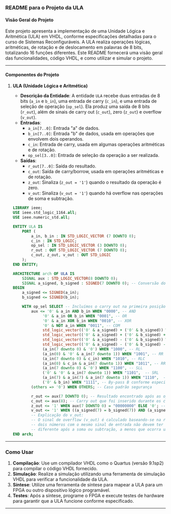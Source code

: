 ### README para o Projeto da ULA

#### Visão Geral do Projeto

Este projeto apresenta a implementação de uma Unidade Lógica e Aritmética (ULA) em VHDL, conforme especificações detalhadas para o curso de Sistemas Reconfiguráveis. A ULA realiza operações lógicas, aritméticas, de rotação e de deslocamento em palavras de 8 bits, totalizando 16 funções diferentes. Este README fornecerá uma visão geral das funcionalidades, código VHDL, e como utilizar e simular o projeto.

---

#### Componentes do Projeto

1. **ULA (Unidade Lógica e Aritmética)**
    - **Descrição da Entidade**: A entidade `ULA` recebe duas entradas de 8 bits (`a_in` e `b_in`), uma entrada de carry (`c_in`), e uma entrada de seleção de operação (`op_sel`). Ela produz uma saída de 8 bits (`r_out`), além de sinais de carry out (`c_out`), zero (`z_out`) e overflow (`v_out`).
    - **Entradas**:
        - `a_in[7..0]`: Entrada "a" de dados.
        - `b_in[7..0]`: Entrada "b" de dados, usada em operações que envolvem dois operandos.
        - `c_in`: Entrada de carry, usada em algumas operações aritméticas e de rotação.
        - `op_sel[3..0]`: Entrada de seleção da operação a ser realizada.
    - **Saídas**:
        - `r_out[7..0]`: Saída do resultado.
        - `c_out`: Saída de carry/borrow, usada em operações aritméticas e de rotação.
        - `z_out`: Sinaliza (`z_out = '1'`) quando o resultado da operação é zero.
        - `v_out`: Sinaliza (`v_out = '1'`) quando há overflow nas operações de soma e subtração.

    ```vhdl
    LIBRARY ieee;
    USE ieee.std_logic_1164.all;
    USE ieee.numeric_std.all;

    ENTITY ULA IS
        PORT (
            a_in, b_in : IN STD_LOGIC_VECTOR (7 DOWNTO 0);
            c_in : IN STD_LOGIC;
            op_sel : IN STD_LOGIC_VECTOR (3 DOWNTO 0);
            r_out : OUT STD_LOGIC_VECTOR (7 DOWNTO 0);
            c_out, z_out, v_out : OUT STD_LOGIC
        );
    END ENTITY;

    ARCHITECTURE arch OF ULA IS
        SIGNAL aux : STD_LOGIC_VECTOR(8 DOWNTO 0);
        SIGNAL a_signed, b_signed : SIGNED(7 DOWNTO 0); -- Conversão dos inputs para signed
    BEGIN
        a_signed <= SIGNED(a_in);
        b_signed <= SIGNED(b_in);

        WITH op_sel SELECT -- Incluímos o carry out na primeira posição do vetor auxiliar para o retorno
            aux <= '0' & a_in AND b_in WHEN "0000", -- AND
                 '0' & a_in OR b_in WHEN "0001", -- OR
                 '0' & a_in XOR b_in WHEN "0010", -- XOR
                 '0' & NOT a_in WHEN "0011", -- COM
                 std_logic_vector(('0' & a_signed) + ('0' & b_signed)) WHEN "0100", -- ADD
                 std_logic_vector(('0' & a_signed) + ('0' & b_signed) + ("00000000" & c_in)) WHEN "0105", -- ADDC
                 std_logic_vector(('0' & a_signed) - ('0' & b_signed)) WHEN "0110", -- SUB
                 std_logic_vector(('0' & a_signed) - ('0' & b_signed) - ("00000000" & c_in)) WHEN "0111", -- SUBC
                 (a_in(7 downto 0) & '0') WHEN "1000", -- RL
                 (a_in(0) & '0' & a_in(7 downto 1)) WHEN "1001", -- RR
                 (a_in(7 downto 0) & c_in) WHEN "1010", -- RLC
                 (a_in(0) & c_in & a_in(7 downto 1)) WHEN "1011", -- RRC
                 (a_in(7 downto 0) & '0') WHEN "1100", -- SLL
                 ('0' & '0' & a_in(7 downto 1)) WHEN "1101",  -- SRL
                 (a_in(7) & a_in(7) & a_in(7 downto 1)) WHEN "1110",  -- SRA
                 ('0' & b_in) WHEN "1111", -- By-pass B conforme especificado
            (others => '0') WHEN OTHERS; -- Caso padrão segurança

            r_out <= aux(7 DOWNTO 0); -- Resultado encontrado após as operações
            c_out <= aux(8); -- Carry out que foi inserido durante os cálculos
            z_out <= '1' WHEN aux(7 DOWNTO 0) = "00000000" ELSE '0'; -- Identifica se o resultado das operações é zero
            v_out <= '1' WHEN ((a_signed(7) = b_signed(7)) AND (a_signed(7) /= aux(7))) ELSE '0'; -- Cálculo do overflow
            -- Explicação do v_out:
            -- O sinal de overflow (v_out) é calculado baseando-se na regra que
            -- dois números com o mesmo sinal de entrada não devem ter um sinal
            -- diferente após a soma ou subtração, a menos que ocorra um overflow.
    END arch;
    ```

---

### Como Usar

1. **Compilação**: Use um compilador VHDL como o Quartus (versão 9.1sp2) para compilar o código VHDL fornecido.
2. **Simulação**: Realize a simulação utilizando uma ferramenta de simulação VHDL para verificar a funcionalidade da ULA.
3. **Síntese**: Utilize uma ferramenta de síntese para mapear a ULA para um FPGA ou outro dispositivo lógico programável.
4. **Testes**: Após a síntese, programe o FPGA e execute testes de hardware para garantir que a ULA funcione conforme especificado.

---
